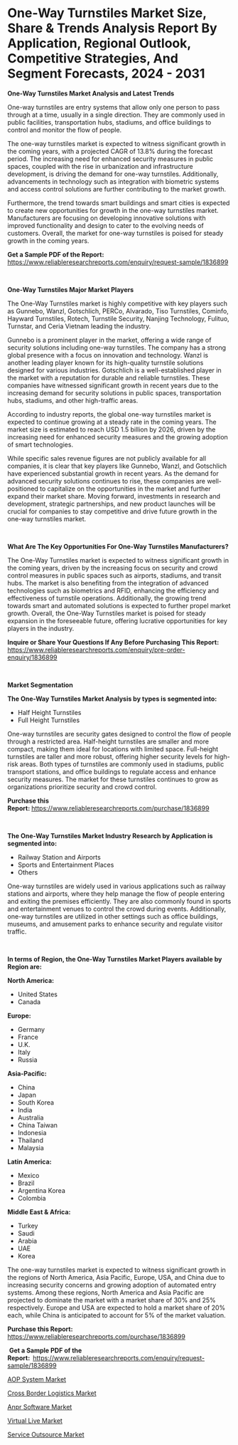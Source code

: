 <p><h1>One-Way Turnstiles Market Size, Share & Trends Analysis Report By Application, Regional Outlook, Competitive Strategies, And Segment Forecasts, 2024 - 2031</h1></p><p><strong>One-Way Turnstiles Market Analysis and Latest Trends</strong></p>
<p><p>One-way turnstiles are entry systems that allow only one person to pass through at a time, usually in a single direction. They are commonly used in public facilities, transportation hubs, stadiums, and office buildings to control and monitor the flow of people.</p><p>The one-way turnstiles market is expected to witness significant growth in the coming years, with a projected CAGR of 13.8% during the forecast period. The increasing need for enhanced security measures in public spaces, coupled with the rise in urbanization and infrastructure development, is driving the demand for one-way turnstiles. Additionally, advancements in technology such as integration with biometric systems and access control solutions are further contributing to the market growth.</p><p>Furthermore, the trend towards smart buildings and smart cities is expected to create new opportunities for growth in the one-way turnstiles market. Manufacturers are focusing on developing innovative solutions with improved functionality and design to cater to the evolving needs of customers. Overall, the market for one-way turnstiles is poised for steady growth in the coming years.</p></p>
<p><strong>Get a Sample PDF of the Report:&nbsp;</strong> <a href="https://www.reliableresearchreports.com/enquiry/request-sample/1836899">https://www.reliableresearchreports.com/enquiry/request-sample/1836899</a></p>
<p>&nbsp;</p>
<p><strong>One-Way Turnstiles Major Market Players</strong></p>
<p><p>The One-Way Turnstiles market is highly competitive with key players such as Gunnebo, Wanzl, Gotschlich, PERCo, Alvarado, Tiso Turnstiles, Cominfo, Hayward Turnstiles, Rotech, Turnstile Security, Nanjing Technology, Fulituo, Turnstar, and Ceria Vietnam leading the industry. </p><p>Gunnebo is a prominent player in the market, offering a wide range of security solutions including one-way turnstiles. The company has a strong global presence with a focus on innovation and technology. Wanzl is another leading player known for its high-quality turnstile solutions designed for various industries. Gotschlich is a well-established player in the market with a reputation for durable and reliable turnstiles. These companies have witnessed significant growth in recent years due to the increasing demand for security solutions in public spaces, transportation hubs, stadiums, and other high-traffic areas.</p><p>According to industry reports, the global one-way turnstiles market is expected to continue growing at a steady rate in the coming years. The market size is estimated to reach USD 1.5 billion by 2026, driven by the increasing need for enhanced security measures and the growing adoption of smart technologies. </p><p>While specific sales revenue figures are not publicly available for all companies, it is clear that key players like Gunnebo, Wanzl, and Gotschlich have experienced substantial growth in recent years. As the demand for advanced security solutions continues to rise, these companies are well-positioned to capitalize on the opportunities in the market and further expand their market share. Moving forward, investments in research and development, strategic partnerships, and new product launches will be crucial for companies to stay competitive and drive future growth in the one-way turnstiles market.</p></p>
<p>&nbsp;</p>
<p><strong>What Are The Key Opportunities For One-Way Turnstiles Manufacturers?</strong></p>
<p><p>The One-Way Turnstiles market is expected to witness significant growth in the coming years, driven by the increasing focus on security and crowd control measures in public spaces such as airports, stadiums, and transit hubs. The market is also benefiting from the integration of advanced technologies such as biometrics and RFID, enhancing the efficiency and effectiveness of turnstile operations. Additionally, the growing trend towards smart and automated solutions is expected to further propel market growth. Overall, the One-Way Turnstiles market is poised for steady expansion in the foreseeable future, offering lucrative opportunities for key players in the industry.</p></p>
<p><strong>Inquire or Share Your Questions If Any Before Purchasing This Report:</strong> <a href="https://www.reliableresearchreports.com/enquiry/pre-order-enquiry/1836899">https://www.reliableresearchreports.com/enquiry/pre-order-enquiry/1836899</a></p>
<p>&nbsp;</p>
<p><strong>Market Segmentation</strong></p>
<p><strong>The One-Way Turnstiles Market Analysis by types is segmented into:</strong></p>
<p><ul><li>Half Height Turnstiles</li><li>Full Height Turnstiles</li></ul></p>
<p><p>One-way turnstiles are security gates designed to control the flow of people through a restricted area. Half-height turnstiles are smaller and more compact, making them ideal for locations with limited space. Full-height turnstiles are taller and more robust, offering higher security levels for high-risk areas. Both types of turnstiles are commonly used in stadiums, public transport stations, and office buildings to regulate access and enhance security measures. The market for these turnstiles continues to grow as organizations prioritize security and crowd control.</p></p>
<p><strong>Purchase this Report:&nbsp;</strong><a href="https://www.reliableresearchreports.com/purchase/1836899">https://www.reliableresearchreports.com/purchase/1836899</a></p>
<p>&nbsp;</p>
<p><strong>The One-Way Turnstiles Market Industry Research by Application is segmented into:</strong></p>
<p><ul><li>Railway Station and Airports</li><li>Sports and Entertainment Places</li><li>Others</li></ul></p>
<p><p>One-way turnstiles are widely used in various applications such as railway stations and airports, where they help manage the flow of people entering and exiting the premises efficiently. They are also commonly found in sports and entertainment venues to control the crowd during events. Additionally, one-way turnstiles are utilized in other settings such as office buildings, museums, and amusement parks to enhance security and regulate visitor traffic.</p></p>
<p>&nbsp;</p>
<p><strong>In terms of Region, the One-Way Turnstiles Market Players available by Region are:</strong></p>
<p>
    <p> <strong> North America: </strong>
        <ul>
            <li>United States</li>
            <li>Canada</li>
        </ul>
        </p> 
    <p> <strong> Europe: </strong>
        <ul>
            <li>Germany</li>
            <li>France</li>
            <li>U.K.</li>
            <li>Italy</li>
            <li>Russia</li>
        </ul>
        </p> 
    <p> <strong> Asia-Pacific: </strong>
        <ul>
            <li>China</li>
            <li>Japan</li>
            <li>South Korea</li>
            <li>India</li>
            <li>Australia</li>
            <li>China Taiwan</li>
            <li>Indonesia</li>
            <li>Thailand</li>
            <li>Malaysia</li>
        </ul>
        </p> 
    <p> <strong> Latin America: </strong>
        <ul>
            <li>Mexico</li>
            <li>Brazil</li>
            <li>Argentina Korea</li>
            <li>Colombia</li>
        </ul>
        </p> 
    <p> <strong> Middle East & Africa: </strong>
        <ul>
            <li>Turkey</li>
            <li>Saudi</li>
            <li>Arabia</li>
            <li>UAE</li>
            <li>Korea</li>
        </ul>
    </p>
    </p>
<p><p>The one-way turnstiles market is expected to witness significant growth in the regions of North America, Asia Pacific, Europe, USA, and China due to increasing security concerns and growing adoption of automated entry systems. Among these regions, North America and Asia Pacific are projected to dominate the market with a market share of 30% and 25% respectively. Europe and USA are expected to hold a market share of 20% each, while China is anticipated to account for 5% of the market valuation.</p></p>
<p><strong>Purchase this Report: </strong><a href="https://www.reliableresearchreports.com/purchase/1836899">https://www.reliableresearchreports.com/purchase/1836899</a></p>
<p>&nbsp;<strong>Get a Sample PDF of the Report:&nbsp;&nbsp;</strong><a href="https://www.reliableresearchreports.com/enquiry/request-sample/1836899">https://www.reliableresearchreports.com/enquiry/request-sample/1836899</a></p>
<p><strong></strong></p>
<p><p><a href="https://medium.com/@thelmapurdy1930/aop-system-market-insight-market-trends-growth-forecasted-from-2024-to-2031-2c705d0b580b">AOP System Market</a></p><p><a href="https://medium.com/@thelmapurdy1930/cross-border-logistics-market-the-key-to-successful-business-strategy-forecast-till-2031-c0784cfcd74b">Cross Border Logistics Market</a></p><p><a href="https://medium.com/@thelmapurdy1930/anpr-software-market-trends-forecast-and-competitive-analysis-to-2031-e92b2ec00b95">Anpr Software Market</a></p><p><a href="https://medium.com/@thelmapurdy1930/virtual-live-market-size-cagr-trends-2024-2030-5eb2e696e8c0">Virtual Live Market</a></p><p><a href="https://medium.com/@thelmapurdy1930/service-outsource-nbsp-market-focuses-on-market-share-size-and-projected-forecast-till-2031-28bb74c4ba85">Service Outsource Market</a></p></p>